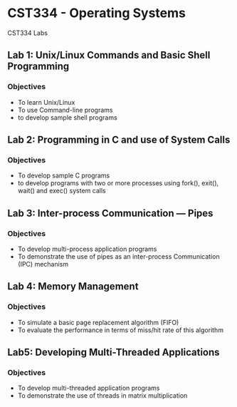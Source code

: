 # CST334 - Operating Systems
CST334 Labs


## Lab 1: Unix/Linux Commands and Basic Shell Programming
### Objectives
* To learn Unix/Linux
* To use Command-line programs
* to develop sample shell programs

## Lab 2: Programming in C and use of System Calls
### Objectives
* To develop sample C programs
* to develop programs with two or more processes using fork(), exit(), wait() and exec() system calls

## Lab 3: Inter-process Communication — Pipes
### Objectives
* To develop multi-process application programs
* To demonstrate the use of pipes as an inter-process Communication (IPC) mechanism

## Lab 4: Memory Management
### Objectives
* To simulate a basic page replacement algorithm (FIFO)
* To evaluate the performance in terms of miss/hit rate of this algorithm

## Lab5: Developing Multi-Threaded Applications
### Objectives
* To develop multi-threaded application programs
* To demonstrate the use of threads in matrix multiplication
